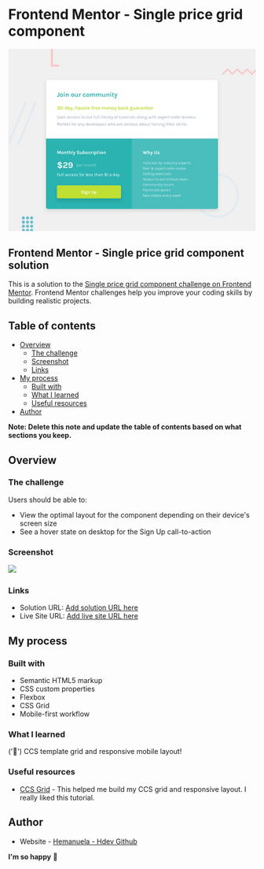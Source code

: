 # Frontend Mentor - Single price grid component

![Design preview for the Single price grid component coding challenge](./design/desktop-preview.jpg)

## Frontend Mentor - Single price grid component solution

This is a solution to the [Single price grid component challenge on Frontend Mentor](https://www.frontendmentor.io/challenges/single-price-grid-component-5ce41129d0ff452fec5abbbc). Frontend Mentor challenges help you improve your coding skills by building realistic projects. 

## Table of contents

- [Overview](#overview)
  - [The challenge](#the-challenge)
  - [Screenshot](#screenshot)
  - [Links](#links)
- [My process](#my-process)
  - [Built with](#built-with)
  - [What I learned](#what-i-learned)
  - [Useful resources](#useful-resources)
- [Author](#author)


**Note: Delete this note and update the table of contents based on what sections you keep.**

## Overview

### The challenge

Users should be able to:

- View the optimal layout for the component depending on their device's screen size
- See a hover state on desktop for the Sign Up call-to-action

### Screenshot

![](./screenshot.jpg)


### Links

- Solution URL: [Add solution URL here](https://github.com/hemanuela/single-price-grid-component-master)
- Live Site URL: [Add live site URL here](https://hemanuela.github.io/single-price-grid-component-master/)

## My process

### Built with

- Semantic HTML5 markup
- CSS custom properties
- Flexbox
- CSS Grid
- Mobile-first workflow


### What I learned

('🎉') CCS template grid and responsive mobile layout!


### Useful resources

- [CCS Grid](hhttps://www.youtube.com/watch?v=68O6eOGAGqA) - This helped me build my CCS grid and responsive layout. I really liked this tutorial.


## Author

- Website - [Hemanuela - Hdev Github](https://github.com/hemanuela)


**I'm so happy** 🚀
